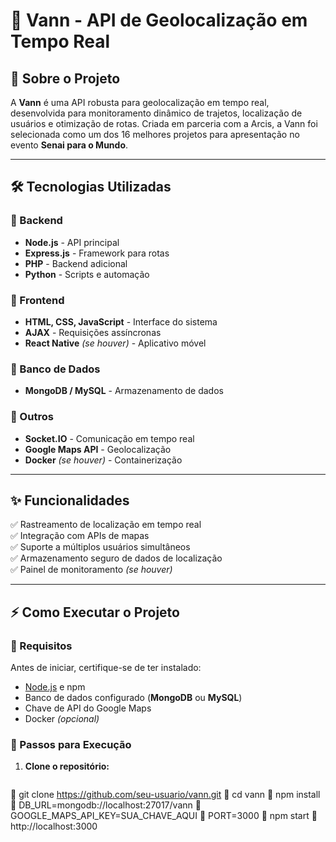 # 🚀 Vann - API de Geolocalização em Tempo Real

## 📌 Sobre o Projeto
A **Vann** é uma API robusta para geolocalização em tempo real, desenvolvida para monitoramento dinâmico de trajetos, localização de usuários e otimização de rotas. Criada em parceria com a Arcis, a Vann foi selecionada como um dos 16 melhores projetos para apresentação no evento **Senai para o Mundo**.

---

## 🛠️ Tecnologias Utilizadas
### 🔹 Backend
- **Node.js** - API principal
- **Express.js** - Framework para rotas
- **PHP** - Backend adicional
- **Python** - Scripts e automação

### 🔹 Frontend
- **HTML, CSS, JavaScript** - Interface do sistema
- **AJAX** - Requisições assíncronas
- **React Native** *(se houver)* - Aplicativo móvel

### 🔹 Banco de Dados
- **MongoDB / MySQL** - Armazenamento de dados

### 🔹 Outros
- **Socket.IO** - Comunicação em tempo real
- **Google Maps API** - Geolocalização
- **Docker** *(se houver)* - Containerização

---

## ✨ Funcionalidades
✅ Rastreamento de localização em tempo real  
✅ Integração com APIs de mapas  
✅ Suporte a múltiplos usuários simultâneos  
✅ Armazenamento seguro de dados de localização  
✅ Painel de monitoramento *(se houver)*

---

## ⚡ Como Executar o Projeto
### 🔹 Requisitos
Antes de iniciar, certifique-se de ter instalado:
- [Node.js](https://nodejs.org/) e npm
- Banco de dados configurado (**MongoDB** ou **MySQL**)
- Chave de API do Google Maps
- Docker *(opcional)*

### 🔹 Passos para Execução
1. **Clone o repositório:**
   ```bash
📍 git clone https://github.com/seu-usuario/vann.git
📍 cd vann
📍 npm install
📍 DB_URL=mongodb://localhost:27017/vann
📍 GOOGLE_MAPS_API_KEY=SUA_CHAVE_AQUI
📍 PORT=3000
📍 npm start
📍 http://localhost:3000 
   
